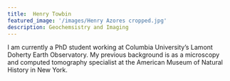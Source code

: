 ```yaml
---
title:  Henry Towbin
featured_image: '/images/Henry Azores cropped.jpg'
description: Geochemsistry and Imaging
---
```

I am currently a PhD student working at Columbia University’s Lamont Doherty Earth Observatory. My previous background is as a microscopy and computed tomography specialist at the American Museum of Natural History in New York. 

